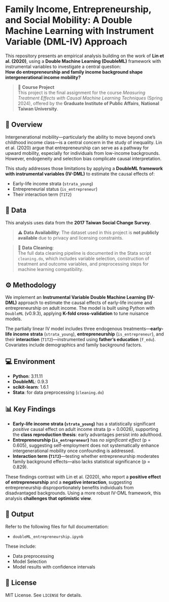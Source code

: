 # Family Income, Entrepreneurship, and Social Mobility: A Double Machine Learning with Instrument Variable (DML-IV) Approach

This repository presents an empirical analysis building on the work of **Lin et al. (2020)**, using a **Double Machine Learning (DoubleML)** framework with instrumental variables to investigate a central question:  
**How do entrepreneurship and family income background shape intergenerational income mobility?**

> 📘 **Course Project**  
> This project is the final assignment for the course *Measuring Treatment Effects with Causal Machine Learning Techniques* (Spring 2024), offered by the **Graduate Institute of Public Affairs**, **National Taiwan University**.

## 🧠 Overview

Intergenerational mobility—particularly the ability to move beyond one’s childhood income class—is a central concern in the study of inequality. Lin et al. (2020) argue that entrepreneurship can serve as a pathway for upward mobility, especially for individuals from low-income backgrounds. However, endogeneity and selection bias complicate causal interpretation.

This study addresses those limitations by applying a **DoubleML framework with instrumental variables (IV-DML)** to estimate the causal effects of:
- Early-life income strata (`strata_young`)
- Entrepreneurial status (`is_entrepreneur`)
- Their interaction term (`T1T2`)

## 📂 Data

This analysis uses data from the **2017 Taiwan Social Change Survey**.  
> ⚠️ **Data Availability**: The dataset used in this project is **not publicly available** due to privacy and licensing constraints.

> 🧹 **Data Cleaning**:  
> The full data cleaning pipeline is documented in the Stata script `cleaning.do`, which includes variable selection, construction of treatment and outcome variables, and preprocessing steps for machine learning compatibility.

## ⚙️ Methodology

We implement an **Instrumental Variable Double Machine Learning (IV-DML)** approach to estimate the causal effects of early-life income and entrepreneurship on adult income. The model is built using Python with `DoubleML` (v0.9.3), applying **K-fold cross-validation** to tune nuisance models.

The partially linear IV model includes three endogenous treatments—**early-life income strata** (`strata_young`), **entrepreneurship** (`is_entrepreneur`), and their **interaction** (`T1T2`)—instrumented using **father’s education** (`f_edu`). Covariates include demographics and family background factors.

## 💻 Environment

- **Python**: 3.11.11  
- **DoubleML**: 0.9.3  
- **scikit-learn**: 1.6.1  
- **Stata**: for data preprocessing (`cleaning.do`)

## 📊 Key Findings

- **Early-life income strata (`strata_young`)** has a statistically significant *positive* causal effect on adult income strata (p = 0.0026), supporting the **class reproduction thesis**: early advantages persist into adulthood.
- **Entrepreneurship (`is_entrepreneur`)** has *no significant effect* (p = 0.605), suggesting self-employment does not systematically enhance intergenerational mobility once confounding is addressed.
- **Interaction term (`T1T2`)**—testing whether entrepreneurship moderates family background effects—also lacks statistical significance (p = 0.829).

These findings contrast with Lin et al. (2020), who report a **positive effect of entrepreneurship** and a **negative interaction**, suggesting entrepreneurship disproportionately benefits individuals from disadvantaged backgrounds. Using a more robust IV-DML framework, this analysis **challenges that optimistic view**.

## 📄 Output

Refer to the following files for full documentation:
- `doubleML_entrepreneurship.ipynb`

These include:
- Data preprocessing
- Model Selection
- Model results with confidence intervals

## 📜 License

MIT License. See `LICENSE` for details.
